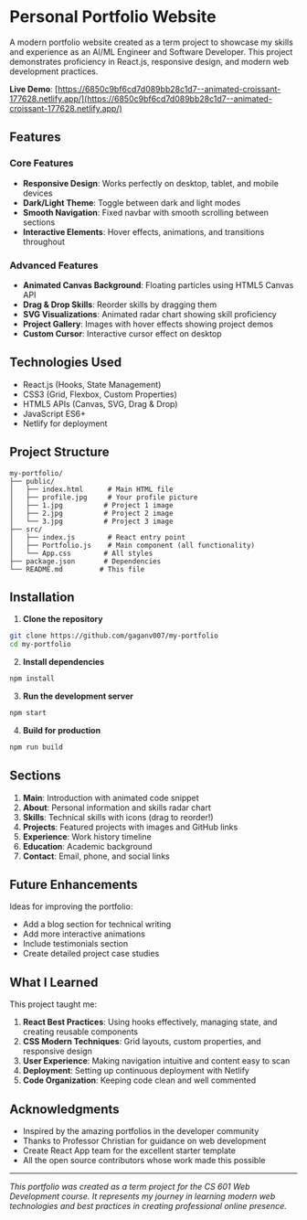 # Personal Portfolio Website

A modern portfolio website created as a term project to showcase my skills and experience as an AI/ML Engineer and Software Developer. This project demonstrates proficiency in React.js, responsive design, and modern web development practices.

**Live Demo**: [https://6850c9bf6cd7d089bb28c1d7--animated-croissant-177628.netlify.app/](https://6850c9bf6cd7d089bb28c1d7--animated-croissant-177628.netlify.app/)

## Features

### Core Features
- **Responsive Design**: Works perfectly on desktop, tablet, and mobile devices
- **Dark/Light Theme**: Toggle between dark and light modes
- **Smooth Navigation**: Fixed navbar with smooth scrolling between sections
- **Interactive Elements**: Hover effects, animations, and transitions throughout

### Advanced Features
- **Animated Canvas Background**: Floating particles using HTML5 Canvas API
- **Drag & Drop Skills**: Reorder skills by dragging them
- **SVG Visualizations**: Animated radar chart showing skill proficiency
- **Project Gallery**: Images with hover effects showing project demos
- **Custom Cursor**: Interactive cursor effect on desktop

## Technologies Used

- React.js (Hooks, State Management)
- CSS3 (Grid, Flexbox, Custom Properties)
- HTML5 APIs (Canvas, SVG, Drag & Drop)
- JavaScript ES6+
- Netlify for deployment

## Project Structure

```
my-portfolio/
├── public/
│   ├── index.html      # Main HTML file
│   ├── profile.jpg     # Your profile picture
│   ├── 1.jpg          # Project 1 image
│   ├── 2.jpg          # Project 2 image
│   └── 3.jpg          # Project 3 image
├── src/
│   ├── index.js        # React entry point
│   ├── Portfolio.js    # Main component (all functionality)
│   └── App.css        # All styles
├── package.json       # Dependencies
└── README.md         # This file
```

## Installation

1. **Clone the repository**
```bash
git clone https://github.com/gaganv007/my-portfolio
cd my-portfolio
```

2. **Install dependencies**
```bash
npm install
```

3. **Run the development server**
```bash
npm start
```

4. **Build for production**
```bash
npm run build
```

## Sections

1. **Main**: Introduction with animated code snippet
2. **About**: Personal information and skills radar chart
3. **Skills**: Technical skills with icons (drag to reorder!)
4. **Projects**: Featured projects with images and GitHub links
5. **Experience**: Work history timeline
6. **Education**: Academic background
7. **Contact**: Email, phone, and social links
  

## Future Enhancements

Ideas for improving the portfolio:
- Add a blog section for technical writing
- Add more interactive animations
- Include testimonials section
- Create detailed project case studies

## What I Learned

This project taught me:
1. **React Best Practices**: Using hooks effectively, managing state, and creating reusable components
2. **CSS Modern Techniques**: Grid layouts, custom properties, and responsive design
3. **User Experience**: Making navigation intuitive and content easy to scan
4. **Deployment**: Setting up continuous deployment with Netlify
5. **Code Organization**: Keeping code clean and well commented

## Acknowledgments

- Inspired by the amazing portfolios in the developer community
- Thanks to Professor Christian for guidance on web development
- Create React App team for the excellent starter template
- All the open source contributors whose work made this possible


---

*This portfolio was created as a term project for the CS 601 Web Development course. It represents my journey in learning modern web technologies and best practices in creating professional online presence.*